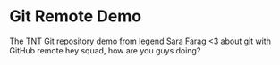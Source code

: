 # Git Remote Demo
The TNT Git repository demo from legend Sara Farag &lt;3 about git with GitHub remote
hey squad, how are you guys doing? 

